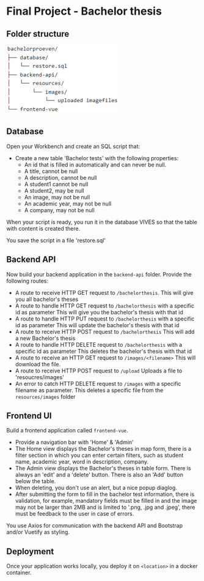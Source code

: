 # Final Project - Bachelor thesis

## Folder structure

![IMAGE](./images/image1.png)

## Database

Open your Workbench and create an SQL script that:
* Create a new table 'Bachelor tests' with the following properties:
    * An id that is filled in automatically and can never be null.
    * A title, cannot be null
    * A description, cannot be null
    * A student1 cannot be null
    * A student2, may be null
    * An image, may not be null
    * An academic year, may not be null
    * A company, may not be null

When your script is ready, you run it in the database VIVES so that the table with content is created there.

You save the script in a file 'restore.sql'

## Backend API

Now build your backend application in the `backend-api` folder.
Provide the following routes:
* A route to receive HTTP GET request to `/bachelorthesis`.
This will give you all bachelor's theses
* A route to handle HTTP GET request to `/bachelorthesis` with a specific id as parameter
This will give you the bachelor's thesis with that id
* A route to handle HTTP PUT request to `/bachelorthesis` with a specific id as parameter
This will update the bachelor's thesis with that id
* A route to receive HTTP POST request to `/bachelorthesis`
This will add a new Bachelor's thesis
* A route to handle HTTP DELETE request to `/bachelorthesis` with a specific id as parameter
This deletes the bachelor's thesis with that id
* A route to receive an HTTP GET request to `/images/<filename>`
This will download the file.
* A route to receive HTTP POST request to `/upload`
Uploads a file to 'resoucres/images'
* An error to catch HTTP DELETE request to `/images` with a specific filename as parameter.
This deletes a specific file from the `resources/images` folder

## Frontend UI

Build a frontend application called `frontend-vue`.

* Provide a navigation bar with 'Home' & 'Admin'
* The Home view displays the Bachelor's theses in map form, there is a filter section in which you can enter certain filters, such as student name, academic year, word in description, company.
* The Admin view displays the Bachelor's theses in table form. There is always an 'edit' and a 'delete' button. There is also an 'Add' button below the table.
* When deleting, you don't use an alert, but a nice popup diaglog.
* After submitting the form to fill in the bachelor test information, there is validation, for example, mandatory fields must be filled in and the image may not be larger than 2MB and is limited to '.png, .jpg and .jpeg', there must be feedback to the user in case of errors.

You use Axios for communication with the backend API and Bootstrap and/or Vuetify as styling.

## Deployment

Once your application works locally, you deploy it on `<location>` in a docker container.